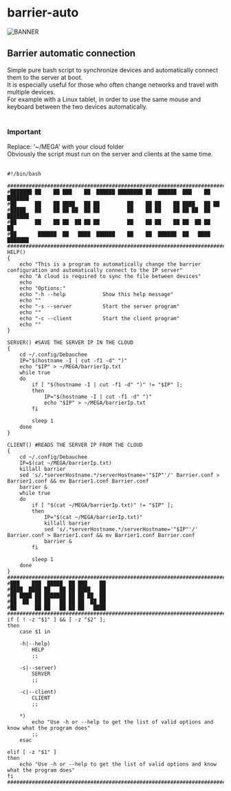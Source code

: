 # barrier-auto

![BANNER](https://github.com/Patan98/barrier-auto/assets/159428129/3b3444ef-4524-41bf-9395-a8b04aa4f81a)

## Barrier automatic connection

Simple pure bash script to synchronize devices and automatically connect them to the server at boot. <br />
It is especially useful for those who often change networks and travel with multiple devices. <br />
For example with a Linux tablet, in order to use the same mouse and keyboard between the two devices automatically. <br />
<br />
### Important
Replace:
'~/MEGA' with your cloud folder <br />
Obviously the script must run on the server and clients at the same time. <br />
<br />
```
#!/bin/bash

#############################################################################################################################################################################
#███████ ██    ██ ███    ██  ██████ ████████ ██  ██████  ███    ██ ███████
#██      ██    ██ ████   ██ ██         ██    ██ ██    ██ ████   ██ ██
#█████   ██    ██ ██ ██  ██ ██         ██    ██ ██    ██ ██ ██  ██ ███████
#██      ██    ██ ██  ██ ██ ██         ██    ██ ██    ██ ██  ██ ██      ██
#██       ██████  ██   ████  ██████    ██    ██  ██████  ██   ████ ███████
#############################################################################################################################################################################
HELP()
{
    echo "This is a program to automatically change the barrier configuration and automatically connect to the IP server"
    echo "A cloud is required to sync the file between devices"
    echo
    echo "Options:"
    echo "-h --help            Show this help message"
    echo ""
    echo "-s --server          Start the server program"
    echo ""
    echo "-c --client          Start the client program"
    echo ""
}

SERVER() #SAVE THE SERVER IP IN THE CLOUD
{
    cd ~/.config/Debauchee
    IP="$(hostname -I | cut -f1 -d" ")"
    echo "$IP" > ~/MEGA/barrierIp.txt
    while true
    do
        if [ "$(hostname -I | cut -f1 -d" ")" != "$IP" ];
        then
            IP="$(hostname -I | cut -f1 -d" ")"
            echo "$IP" > ~/MEGA/barrierIp.txt
        fi

        sleep 1
    done
}

CLIENT() #READS THE SERVER IP FROM THE CLOUD
{
    cd ~/.config/Debauchee
    IP=$(cat ~/MEGA/barrierIp.txt)
    killall barrier
    sed 's/.*serverHostname.*/serverHostname='"$IP"'/' Barrier.conf > Barrier1.conf && mv Barrier1.conf Barrier.conf
    barrier &
    while true
    do
        if [ "$(cat ~/MEGA/barrierIp.txt)" != "$IP" ];
        then
            IP="$(cat ~/MEGA/barrierIp.txt)"
            killall barrier
            sed 's/.*serverHostname.*/serverHostname='"$IP"'/' Barrier.conf > Barrier1.conf && mv Barrier1.conf Barrier.conf
            barrier &
        fi

        sleep 1
    done
}
#############################################################################################################################################################################
#███    ███  █████  ██ ███    ██
#████  ████ ██   ██ ██ ████   ██
#██ ████ ██ ███████ ██ ██ ██  ██
#██  ██  ██ ██   ██ ██ ██  ██ ██
#██      ██ ██   ██ ██ ██   ████
#############################################################################################################################################################################
if [ ! -z "$1" ] && [ -z "$2" ];
then
    case $1 in

    -h|--help)
        HELP
        ;;

    -s|--server)
        SERVER
        ;;

    -c|--client)
        CLIENT
        ;;

    *)
        echo "Use -h or --help to get the list of valid options and know what the program does"
        ;;
    esac

elif [ -z "$1" ]
then
    echo "Use -h or --help to get the list of valid options and know what the program does"
fi
#############################################################################################################################################################################

```
